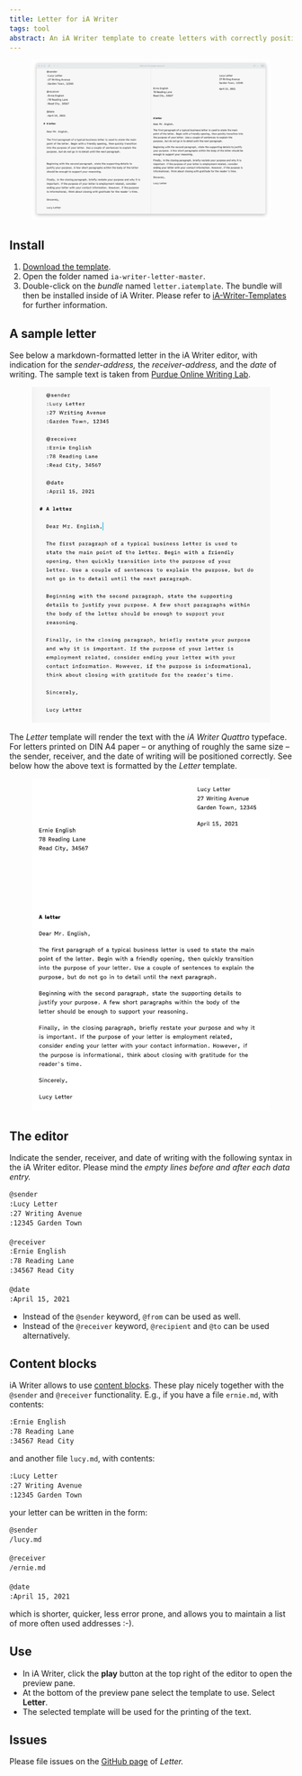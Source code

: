 ```yaml
---
title: Letter for iA Writer
tags: tool
abstract: An iA Writer template to create letters with correctly positioned address fields.
---
```

<figure class="hero">
<img src="/img/letter/ia-writer-letter-editor-print-aside.webp" alt="The iA Writer editor and a formatted letter side-by-side.">
</figure>

## Install

1. [Download the template](https://github.com/ulfschneider/ia-writer-letter/archive/refs/heads/master.zip).
2. Open the folder named <code>ia-writer-letter-master</code>.
3. Double-click on the *bundle* named <code>letter.iatemplate</code>. The bundle will then be installed inside of iA Writer. Please refer to [iA-Writer-Templates](https://github.com/iainc/iA-Writer-Templates) for further information.


## A sample letter

See below a markdown-formatted letter in the iA Writer editor, with indication for the *sender-address,* the *receiver-address,* and the *date* of writing. The sample text is taken from [Purdue Online Writing Lab](https://owl.purdue.edu/owl/subject_specific_writing/professional_technical_writing/basic_business_letters/sample_letters.html).

<figure>
<img src="/img/letter/ia-writer-letter-editor.jpg" alt="A markdown-formatted letter in the iA Writer editor, with indication for the sender-address, the receiver-address, and the date of writing.">
</figure>

The *Letter* template will render the text with the *iA Writer Quattro* typeface. For letters printed on DIN A4 paper – or anything of roughly the same size – the sender, receiver, and the date of writing will be positioned correctly. See below how the above text is formatted by the *Letter* template.

<figure>
<img src="/img/letter/ia-writer-letter-print.jpg" alt="A formatted letter." class="br">
</figure>


## The editor

Indicate the sender, receiver, and date of writing with the following syntax in the iA Writer editor. Please mind the *empty lines before and after each data entry.*

~~~markdown
@sender
:Lucy Letter
:27 Writing Avenue
:12345 Garden Town

@receiver
:Ernie English
:78 Reading Lane
:34567 Read City

@date
:April 15, 2021
~~~

- Instead of the `@sender` keyword, `@from` can be used as well.
- Instead of the `@receiver` keyword, `@recipient` and `@to` can be used alternatively.

## Content blocks

iA Writer allows to use [content blocks](https://ia.net/writer/support/general/content-blocks). These play nicely together with the `@sender` and `@receiver` functionality. E.g., if you have a file `ernie.md`, with contents:


~~~markdown
:Ernie English
:78 Reading Lane
:34567 Read City
~~~

and another file `lucy.md`, with contents:

~~~markdown
:Lucy Letter
:27 Writing Avenue
:12345 Garden Town
~~~

your letter can be written in the form:

~~~markdown
@sender
/lucy.md

@receiver
/ernie.md

@date
:April 15, 2021
~~~

which is shorter, quicker, less error prone, and allows you to maintain a list of more often used addresses :-).

## Use

- In iA Writer, click the **play** button at the top right of the editor to open the preview pane.
- At the bottom of the preview pane select the template to use. Select **Letter**.
- The selected template will be used for the printing of the text.

## Issues

Please file issues on the [GitHub page](https://github.com/ulfschneider/ia-writer-letter/issues) of *Letter.*
